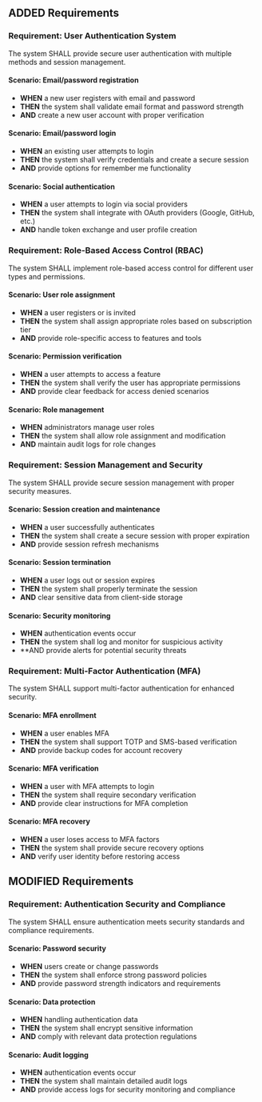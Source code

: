 ## ADDED Requirements
### Requirement: User Authentication System
The system SHALL provide secure user authentication with multiple methods and session management.

#### Scenario: Email/password registration
- **WHEN** a new user registers with email and password
- **THEN** the system shall validate email format and password strength
- **AND** create a new user account with proper verification

#### Scenario: Email/password login
- **WHEN** an existing user attempts to login
- **THEN** the system shall verify credentials and create a secure session
- **AND** provide options for remember me functionality

#### Scenario: Social authentication
- **WHEN** a user attempts to login via social providers
- **THEN** the system shall integrate with OAuth providers (Google, GitHub, etc.)
- **AND** handle token exchange and user profile creation

### Requirement: Role-Based Access Control (RBAC)
The system SHALL implement role-based access control for different user types and permissions.

#### Scenario: User role assignment
- **WHEN** a user registers or is invited
- **THEN** the system shall assign appropriate roles based on subscription tier
- **AND** provide role-specific access to features and tools

#### Scenario: Permission verification
- **WHEN** a user attempts to access a feature
- **THEN** the system shall verify the user has appropriate permissions
- **AND** provide clear feedback for access denied scenarios

#### Scenario: Role management
- **WHEN** administrators manage user roles
- **THEN** the system shall allow role assignment and modification
- **AND** maintain audit logs for role changes

### Requirement: Session Management and Security
The system SHALL provide secure session management with proper security measures.

#### Scenario: Session creation and maintenance
- **WHEN** a user successfully authenticates
- **THEN** the system shall create a secure session with proper expiration
- **AND** provide session refresh mechanisms

#### Scenario: Session termination
- **WHEN** a user logs out or session expires
- **THEN** the system shall properly terminate the session
- **AND** clear sensitive data from client-side storage

#### Scenario: Security monitoring
- **WHEN** authentication events occur
- **THEN** the system shall log and monitor for suspicious activity
- **AND provide alerts for potential security threats

### Requirement: Multi-Factor Authentication (MFA)
The system SHALL support multi-factor authentication for enhanced security.

#### Scenario: MFA enrollment
- **WHEN** a user enables MFA
- **THEN** the system shall support TOTP and SMS-based verification
- **AND** provide backup codes for account recovery

#### Scenario: MFA verification
- **WHEN** a user with MFA attempts to login
- **THEN** the system shall require secondary verification
- **AND** provide clear instructions for MFA completion

#### Scenario: MFA recovery
- **WHEN** a user loses access to MFA factors
- **THEN** the system shall provide secure recovery options
- **AND** verify user identity before restoring access

## MODIFIED Requirements
### Requirement: Authentication Security and Compliance
The system SHALL ensure authentication meets security standards and compliance requirements.

#### Scenario: Password security
- **WHEN** users create or change passwords
- **THEN** the system shall enforce strong password policies
- **AND** provide password strength indicators and requirements

#### Scenario: Data protection
- **WHEN** handling authentication data
- **THEN** the system shall encrypt sensitive information
- **AND** comply with relevant data protection regulations

#### Scenario: Audit logging
- **WHEN** authentication events occur
- **THEN** the system shall maintain detailed audit logs
- **AND** provide access logs for security monitoring and compliance



